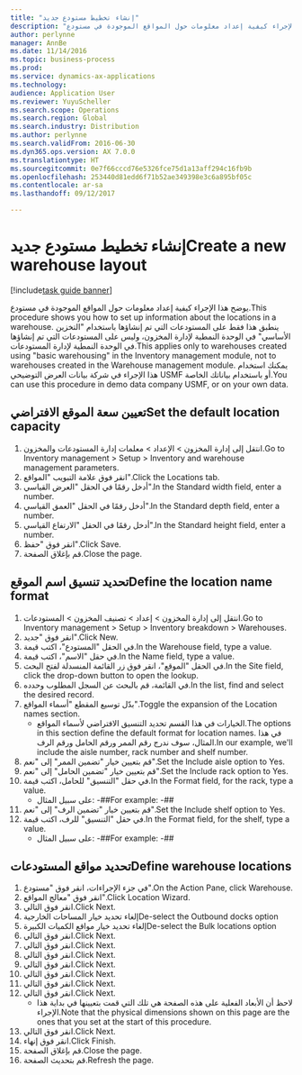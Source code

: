 ```yaml
---
title: "إنشاء تخطيط مستودع جديد"
description: "يوضح هذا الإجراء كيفية إعداد معلومات حول المواقع الموجودة في مستودع."
author: perlynne
manager: AnnBe
ms.date: 11/14/2016
ms.topic: business-process
ms.prod: 
ms.service: dynamics-ax-applications
ms.technology: 
audience: Application User
ms.reviewer: YuyuScheller
ms.search.scope: Operations
ms.search.region: Global
ms.search.industry: Distribution
ms.author: perlynne
ms.search.validFrom: 2016-06-30
ms.dyn365.ops.version: AX 7.0.0
ms.translationtype: HT
ms.sourcegitcommit: 0e7f66cccd76e5326fce75d1a13aff294c16fb9b
ms.openlocfilehash: 253440d81edd6f71b52ae349398e3c6a895bf05c
ms.contentlocale: ar-sa
ms.lasthandoff: 09/12/2017

---
```

# <a name="create-a-new-warehouse-layout"></a><span data-ttu-id="ea584-103">إنشاء تخطيط مستودع جديد</span><span class="sxs-lookup"><span data-stu-id="ea584-103">Create a new warehouse layout</span></span>

[!include[task guide banner](../../includes/task-guide-banner.md)]

<span data-ttu-id="ea584-104">يوضح هذا الإجراء كيفية إعداد معلومات حول المواقع الموجودة في مستودع.</span><span class="sxs-lookup"><span data-stu-id="ea584-104">This procedure shows you how to set up information about the locations in a warehouse.</span></span> <span data-ttu-id="ea584-105">ينطبق هذا فقط على المستودعات التي تم إنشاؤها باستخدام "التخزين الأساسي" في الوحدة النمطية لإدارة المخزون، وليس على المستودعات التي تم إنشاؤها في الوحدة النمطية لإدارة المستودعات.</span><span class="sxs-lookup"><span data-stu-id="ea584-105">This applies only to warehouses created using "basic warehousing" in the Inventory management module, not to warehouses created in the Warehouse management module.</span></span> <span data-ttu-id="ea584-106">يمكنك استخدام هذا الإجراء في شركة بيانات العرض التوضيحي USMF أو باستخدام بياناتك الخاصة.</span><span class="sxs-lookup"><span data-stu-id="ea584-106">You can use this procedure in demo data company USMF, or on your own data.</span></span>


## <a name="set-the-default-location-capacity"></a><span data-ttu-id="ea584-107">تعيين سعة الموقع الافتراضي</span><span class="sxs-lookup"><span data-stu-id="ea584-107">Set the default location capacity</span></span>
1. <span data-ttu-id="ea584-108">انتقل إلى إدارة المخزون > الإعداد > معلمات إدارة المستودعات والمخزون‬.</span><span class="sxs-lookup"><span data-stu-id="ea584-108">Go to Inventory management > Setup > Inventory and warehouse management parameters.</span></span>
2. <span data-ttu-id="ea584-109">انقر فوق علامة التبويب "المواقع".</span><span class="sxs-lookup"><span data-stu-id="ea584-109">Click the Locations tab.</span></span>
3. <span data-ttu-id="ea584-110">أدخل رقمًا في الحقل "العرض القياسي‬".</span><span class="sxs-lookup"><span data-stu-id="ea584-110">In the Standard width field, enter a number.</span></span>
4. <span data-ttu-id="ea584-111">أدخل رقمًا في الحقل "العمق القياسي‬".</span><span class="sxs-lookup"><span data-stu-id="ea584-111">In the Standard depth field, enter a number.</span></span>
5. <span data-ttu-id="ea584-112">أدخل رقمًا في الحقل "الارتفاع القياسي‬".</span><span class="sxs-lookup"><span data-stu-id="ea584-112">In the Standard height field, enter a number.</span></span>
6. <span data-ttu-id="ea584-113">انقر فوق "حفظ".</span><span class="sxs-lookup"><span data-stu-id="ea584-113">Click Save.</span></span>
7. <span data-ttu-id="ea584-114">قم بإغلاق الصفحة.</span><span class="sxs-lookup"><span data-stu-id="ea584-114">Close the page.</span></span>

## <a name="define-the-location-name-format"></a><span data-ttu-id="ea584-115">تحديد تنسيق اسم الموقع</span><span class="sxs-lookup"><span data-stu-id="ea584-115">Define the location name format</span></span>
1. <span data-ttu-id="ea584-116">انتقل إلى إدارة المخزون > إعداد > تصنيف المخزون > المستودعات.</span><span class="sxs-lookup"><span data-stu-id="ea584-116">Go to Inventory management > Setup > Inventory breakdown > Warehouses.</span></span>
2. <span data-ttu-id="ea584-117">انقر فوق "جديد".</span><span class="sxs-lookup"><span data-stu-id="ea584-117">Click New.</span></span>
3. <span data-ttu-id="ea584-118">في الحقل "المستودع"، اكتب قيمة.</span><span class="sxs-lookup"><span data-stu-id="ea584-118">In the Warehouse field, type a value.</span></span>
4. <span data-ttu-id="ea584-119">في حقل "الاسم"، اكتب قيمة.</span><span class="sxs-lookup"><span data-stu-id="ea584-119">In the Name field, type a value.</span></span>
5. <span data-ttu-id="ea584-120">في الحقل "الموقع"، انقر فوق زر القائمة المنسدلة لفتح البحث.</span><span class="sxs-lookup"><span data-stu-id="ea584-120">In the Site field, click the drop-down button to open the lookup.</span></span>
6. <span data-ttu-id="ea584-121">في القائمة، قم بالبحث عن السجل المطلوب وحدده.</span><span class="sxs-lookup"><span data-stu-id="ea584-121">In the list, find and select the desired record.</span></span>
7. <span data-ttu-id="ea584-122">بدّل توسيع المقطع "أسماء المواقع".</span><span class="sxs-lookup"><span data-stu-id="ea584-122">Toggle the expansion of the Location names section.</span></span>
    * <span data-ttu-id="ea584-123">الخيارات في هذا القسم تحديد التنسيق الافتراضي لأسماء المواقع.</span><span class="sxs-lookup"><span data-stu-id="ea584-123">The options in this section define the default format for location names.</span></span> <span data-ttu-id="ea584-124">في هذا المثال، سوف ندرج رقم الممر ورقم الحامل ورقم الرف.</span><span class="sxs-lookup"><span data-stu-id="ea584-124">In our example, we'll include the aisle number, rack number and shelf number.</span></span>  
8. <span data-ttu-id="ea584-125">قم بتعيين خيار "تضمين الممر‬" إلى "نعم".</span><span class="sxs-lookup"><span data-stu-id="ea584-125">Set the Include aisle option to Yes.</span></span>
9. <span data-ttu-id="ea584-126">قم بتعيين خيار "تضمين الحامل‬‬" إلى "نعم".</span><span class="sxs-lookup"><span data-stu-id="ea584-126">Set the Include rack option to Yes.</span></span>
10. <span data-ttu-id="ea584-127">في حقل "التنسيق" للحامل، اكتب قيمة.</span><span class="sxs-lookup"><span data-stu-id="ea584-127">In the Format field, for the rack, type a value.</span></span>
    * <span data-ttu-id="ea584-128">على سبيل المثال: -##</span><span class="sxs-lookup"><span data-stu-id="ea584-128">For example: -##</span></span>  
11. <span data-ttu-id="ea584-129">قم بتعيين خيار "تضمين الرف" إلى "نعم".</span><span class="sxs-lookup"><span data-stu-id="ea584-129">Set the Include shelf option to Yes.</span></span>
12. <span data-ttu-id="ea584-130">في حقل "التنسيق" للرف، اكتب قيمة.</span><span class="sxs-lookup"><span data-stu-id="ea584-130">In the Format field, for the shelf, type a value.</span></span>
    * <span data-ttu-id="ea584-131">على سبيل المثال: -##</span><span class="sxs-lookup"><span data-stu-id="ea584-131">For example: -##</span></span>  

## <a name="define-warehouse-locations"></a><span data-ttu-id="ea584-132">تحديد مواقع المستودعات</span><span class="sxs-lookup"><span data-stu-id="ea584-132">Define warehouse locations</span></span>
1. <span data-ttu-id="ea584-133">في جزء الإجراءات، انقر فوق "مستودع".</span><span class="sxs-lookup"><span data-stu-id="ea584-133">On the Action Pane, click Warehouse.</span></span>
2. <span data-ttu-id="ea584-134">انقر فوق "معالج المواقع".</span><span class="sxs-lookup"><span data-stu-id="ea584-134">Click Location Wizard.</span></span>
3. <span data-ttu-id="ea584-135">انقر فوق التالي.</span><span class="sxs-lookup"><span data-stu-id="ea584-135">Click Next.</span></span>
4. <span data-ttu-id="ea584-136">إلغاء تحديد خيار المساحات الخارجية</span><span class="sxs-lookup"><span data-stu-id="ea584-136">De-select the Outbound docks option</span></span>
5. <span data-ttu-id="ea584-137">إلغاء تحديد خيار مواقع الكميات الكبيرة</span><span class="sxs-lookup"><span data-stu-id="ea584-137">De-select the Bulk locations option</span></span>
6. <span data-ttu-id="ea584-138">انقر فوق التالي.</span><span class="sxs-lookup"><span data-stu-id="ea584-138">Click Next.</span></span>
7. <span data-ttu-id="ea584-139">انقر فوق التالي.</span><span class="sxs-lookup"><span data-stu-id="ea584-139">Click Next.</span></span>
8. <span data-ttu-id="ea584-140">انقر فوق التالي.</span><span class="sxs-lookup"><span data-stu-id="ea584-140">Click Next.</span></span>
9. <span data-ttu-id="ea584-141">انقر فوق التالي.</span><span class="sxs-lookup"><span data-stu-id="ea584-141">Click Next.</span></span>
10. <span data-ttu-id="ea584-142">انقر فوق التالي.</span><span class="sxs-lookup"><span data-stu-id="ea584-142">Click Next.</span></span>
11. <span data-ttu-id="ea584-143">انقر فوق التالي.</span><span class="sxs-lookup"><span data-stu-id="ea584-143">Click Next.</span></span>
12. <span data-ttu-id="ea584-144">انقر فوق التالي.</span><span class="sxs-lookup"><span data-stu-id="ea584-144">Click Next.</span></span>
    * <span data-ttu-id="ea584-145">لاحظ أن الأبعاد الفعلية على هذه الصفحة هي تلك التي قمت بتعيينها في بداية هذا الإجراء.</span><span class="sxs-lookup"><span data-stu-id="ea584-145">Note that the physical dimensions shown on this page are the ones that you set at the start of this procedure.</span></span>  
13. <span data-ttu-id="ea584-146">انقر فوق التالي.</span><span class="sxs-lookup"><span data-stu-id="ea584-146">Click Next.</span></span>
14. <span data-ttu-id="ea584-147">انقر فوق إنهاء.</span><span class="sxs-lookup"><span data-stu-id="ea584-147">Click Finish.</span></span>
15. <span data-ttu-id="ea584-148">قم بإغلاق الصفحة.</span><span class="sxs-lookup"><span data-stu-id="ea584-148">Close the page.</span></span>
16. <span data-ttu-id="ea584-149">قم بتحديث الصفحة.</span><span class="sxs-lookup"><span data-stu-id="ea584-149">Refresh the page.</span></span>


